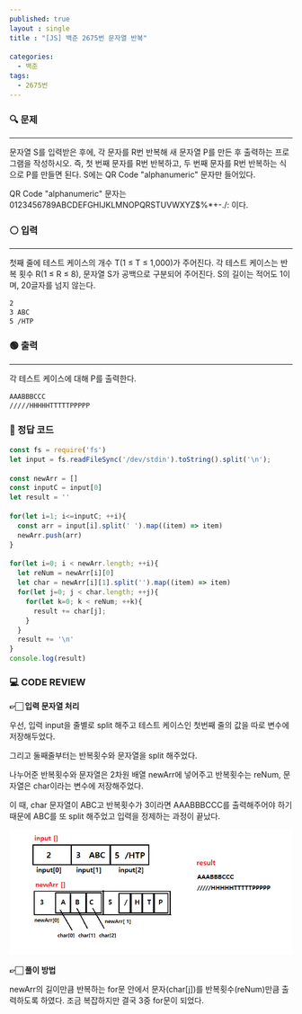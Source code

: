```yaml
---
published: true
layout : single
title : "[JS] 백준 2675번 문자열 반복"

categories:
  - 백준
tags:
  - 2675번
---
```


### 🔍 문제
----
문자열 S를 입력받은 후에, 각 문자를 R번 반복해 새 문자열 P를 만든 후 출력하는 프로그램을 작성하시오. 즉, 첫 번째 문자를 R번 반복하고, 두 번째 문자를 R번 반복하는 식으로 P를 만들면 된다. S에는 QR Code "alphanumeric" 문자만 들어있다.

QR Code "alphanumeric" 문자는 0123456789ABCDEFGHIJKLMNOPQRSTUVWXYZ\$%*+-./: 이다.

### ⚪ 입력
----
첫째 줄에 테스트 케이스의 개수 T(1 ≤ T ≤ 1,000)가 주어진다. 각 테스트 케이스는 반복 횟수 R(1 ≤ R ≤ 8), 문자열 S가 공백으로 구분되어 주어진다. S의 길이는 적어도 1이며, 20글자를 넘지 않는다. 
```
2
3 ABC
5 /HTP
```
### 🟢 출력
----
각 테스트 케이스에 대해 P를 출력한다.
```
AAABBBCCC
/////HHHHHTTTTTPPPPP
```
### 📝 정답 코드

```javascript
const fs = require('fs')
let input = fs.readFileSync('/dev/stdin').toString().split('\n');

const newArr = []
const inputC = input[0]
let result = ''

for(let i=1; i<=inputC; ++i){
  const arr = input[i].split(' ').map((item) => item)
  newArr.push(arr)
}

for(let i=0; i < newArr.length; ++i){
  let reNum = newArr[i][0]
  let char = newArr[i][1].split('').map((item) => item)
  for(let j=0; j < char.length; ++j){
    for(let k=0; k < reNum; ++k){
      result += char[j];
    }
  }
  result += '\n'
} 
console.log(result)

```

### 💻 CODE REVIEW 

**👉🏻 입력 문자열 처리**

우선, 입력 input을 줄별로 split 해주고 테스트 케이스인 첫번째 줄의 값을 따로 변수에 저장해두었다.

그리고 둘째줄부터는 반복횟수와 문자열을 split 해주었다.

나누어준 반복횟수와 문자열은 2차원 배열 newArr에 넣어주고 반복횟수는 reNum, 문자열은 char이라는 변수에 저장해주었다. 

이 때, char 문자열이 ABC고 반복횟수가 3이라면 AAABBBCCC를 출력해주어야 하기 때문에 ABC를 또 split 해주었고 입력을 정제하는 과정이 끝났다. 

![문자열반복](/assets/images/1157.png)

**👉🏻 풀이 방법**

newArr의 길이만큼 반복하는 for문 안에서 문자(char[j])를 반복횟수(reNum)만큼  출력하도록 하였다. 조금 복잡하지만 결국 3중 for문이 되었다.
